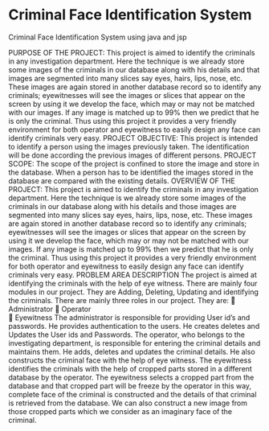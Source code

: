 # Criminal Face Identification System
Criminal Face Identification System using java and jsp

PURPOSE OF THE PROJECT:
        This project is aimed to identify the criminals in any investigation department. Here the technique is we already store some images of the criminals in our database along with his details and that images are segmented into many slices say eyes, hairs, lips, nose, etc. These images are again stored in another database record so to identify any criminals; eyewitnesses will see the images or slices that appear on the screen by using it we develop the face, which may or may not be matched with our images. If any image is matched up to 99% then we predict that he is only the criminal. Thus using this project it provides a very friendly environment for both operator and eyewitness to easily design any face can identify criminals very easy. 
PROJECT OBJECTIVE:
 	This project is intended to identify a person using the images previously taken. The identification will be done according the previous images of different persons. 
PROJECT SCOPE:
  	 The scope of the project is confined to store the image and store in the database. When a person has to be identified the images stored in the database are compared with the existing details.
OVERVIEW OF THE PROJECT:
	This project is aimed to identify the criminals in any investigation department. Here the technique is we already store some images of the criminals in our database along with his details and those images are segmented into many slices say eyes, hairs, lips, nose, etc. These images are again stored in another database record so to identify any criminals; eyewitnesses will see the images or slices that appear on the screen by using it we develop the face, which may or may not be matched with our images. If any image is matched up to 99% then we predict that he is only the criminal. Thus using this project it provides a very friendly environment for both operator and eyewitness to easily design any face can identify criminals very easy. 
PROBLEM AREA DESCRIPTION
                         The project is aimed at identifying the criminals with the help of eye witness. There are mainly four modules in our project. They are Adding, Deleting, Updating and identifying the criminals. There are mainly three roles in our project. They are:
	Administrator
	Operator    
	Eyewitness
                        The administrator is responsible for providing User id’s and passwords. He provides authentication to the users. He creates deletes and Updates the User ids and Passwords. 
                        The operator, who belongs to the investigating department, is responsible for entering the criminal details and maintains them. He adds, deletes and updates the criminal details. He also constructs the criminal face with the help of eye witness.
                        The eyewitness identifies the criminals with the help of cropped parts stored in a different database by the operator. The eyewitness selects a cropped part from the database and that cropped part will be freeze by the operator  in this way, complete face of the criminal is constructed and the details of that criminal is retrieved from the database. We can also construct a new image from those cropped parts which we consider as an imaginary face of the criminal.
